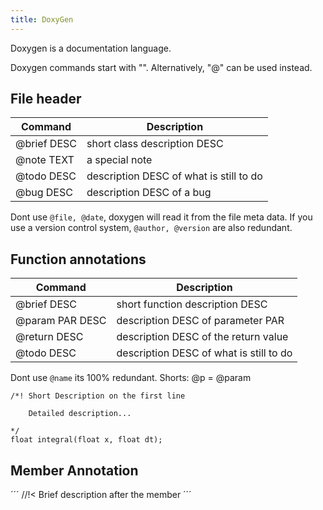 ```yaml
---
title: DoxyGen
---
```

Doxygen is a documentation language.

Doxygen commands start with "\". Alternatively, "@" can be used instead.



## File header

| Command | Description |
|----|----|
| @brief DESC | short class description DESC |
| @note TEXT | a special note |
| @todo DESC | description DESC of what is still to do  |
| @bug DESC | description DESC of a bug  |

Dont use `@file, @date`, doxygen will read it from the file meta data.
If you use a version control system, `@author, @version` are also redundant.


## Function annotations

| Command | Description |
|----|----|
| @brief DESC | short function description DESC |
| @param PAR DESC | description DESC of parameter PAR |
| @return DESC | description DESC of the return value |
| @todo DESC | description DESC of what is still to do  |

Dont use `@name` its 100% redundant.
Shorts: @p = @param 


```
/*! Short Description on the first line

    Detailed description...
    
*/
float integral(float x, float dt);

```


## Member Annotation
´´´
//!< Brief description after the member
´´´






